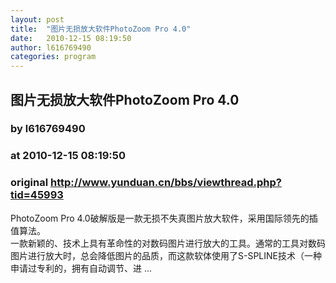```yaml
---
layout: post
title:  "图片无损放大软件PhotoZoom Pro 4.0"
date:   2010-12-15 08:19:50
author: l616769490
categories: program
---
```


## 图片无损放大软件PhotoZoom Pro 4.0
### by l616769490
### at 2010-12-15 08:19:50
### original <http://www.yunduan.cn/bbs/viewthread.php?tid=45993>

PhotoZoom Pro 4.0破解版是一款无损不失真图片放大软件，采用国际领先的插值算法。<br>
一款新颖的、技术上具有革命性的对数码图片进行放大的工具。通常的工具对数码图片进行放大时，总会降低图片的品质，而这款软体使用了S-SPLINE技术（一种申请过专利的，拥有自动调节、进 ...